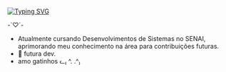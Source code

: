 ### 


<div><a href="https://git.io/typing-svg"><img src="https://readme-typing-svg.demolab.com?font=Fira+Code&pause=1000&color=F7C0C4&random=false&width=435&lines=oii%2C+seja+bem+vindo(a)+ao+meu+espa%C3%A7o+" alt="Typing SVG" /></a></div> 


-`♡´-
<br>
- Atualmente cursando Desenvolvimentos de Sistemas no SENAI, aprimorando meu conhecimento na área para contribuições futuras.
- 👾 futura dev.
- amo gatinhos ᓚ₍ ^. .^₎

